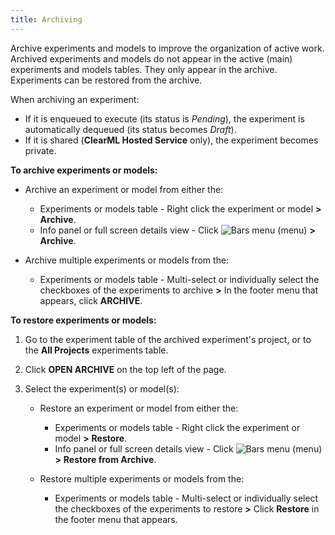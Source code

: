 ```yaml
---
title: Archiving
---
```


Archive experiments and models to improve the organization of active work. Archived experiments and models do not appear
in the active (main) experiments and models tables. They only appear in the archive. Experiments can be restored from the
archive.

When archiving an experiment:

* If it is enqueued to execute (its status is *Pending*), the experiment is automatically dequeued (its status becomes
  *Draft*).
* If it is shared (**ClearML Hosted Service** only), the experiment becomes private.

**To archive experiments or models:**

* Archive an experiment or model from either the:

    * Experiments or models table - Right click the experiment or model **>** **Archive**.
    * Info panel or full screen details view - Click <img src="/docs/latest/icons/ico-bars-menu.svg" alt="Bars menu" className="icon size-sm space-sm" /> (menu) **>** **Archive**.

* Archive multiple experiments or models from the:

    * Experiments or models table - Multi-select or individually select the checkboxes of the experiments to archive **>** In the footer menu that appears, click **ARCHIVE**.

**To restore experiments or models:**

1. Go to the experiment table of the archived experiment's project, or to the **All Projects** experiments table.

1. Click **OPEN ARCHIVE** on the top left of the page.

1. Select the experiment(s) or model(s):

    * Restore an experiment or model from either the:

        * Experiments or models table - Right click the experiment or model **>** **Restore**.
        * Info panel or full screen details view - Click <img src="/docs/latest/icons/ico-bars-menu.svg" alt="Bars menu" className="icon size-sm space-sm" />
          (menu) **>** **Restore from Archive**.

    * Restore multiple experiments or models from the:

        * Experiments or models table - Multi-select or individually select the checkboxes of the experiments to restore **>** Click **Restore** in the footer menu that appears.
